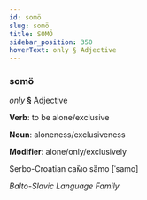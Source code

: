 ```yaml
---
id: somö
slug: somö
title: SOMÖ
sidebar_position: 350
hoverText: only § Adjective
---
```


### somö

*only* **§** Adjective

**Verb**: to be alone/exclusive

**Noun**: aloneness/exclusiveness

**Modifier**: alone/only/exclusively

Serbo-Croatian са̏мо sȁmo [ˈsamo]

*Balto-Slavic Language Family*